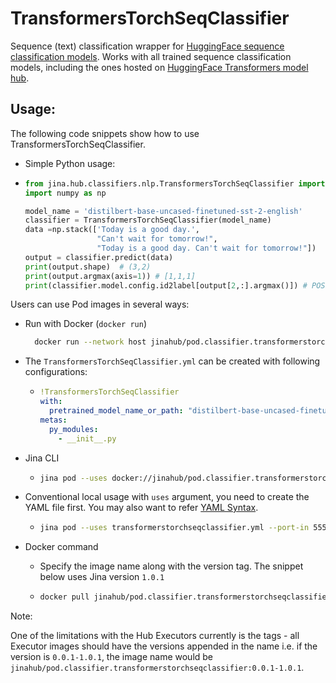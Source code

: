 # TransformersTorchSeqClassifier

Sequence (text) classification wrapper for [HuggingFace sequence classification models](https://huggingface.co/transformers/usage.html#sequence-classification). 
Works with all trained sequence classification models, including the ones hosted on 
[HuggingFace Transformers model hub](https://huggingface.co/models?pipeline_tag=text-classification).


## Usage:
The following code snippets show how to use TransformersTorchSeqClassifier.

- Simple Python usage:

 - ```python
   from jina.hub.classifiers.nlp.TransformersTorchSeqClassifier import TransformersTorchSeqClassifier
   import numpy as np
   
   model_name = 'distilbert-base-uncased-finetuned-sst-2-english'
   classifier = TransformersTorchSeqClassifier(model_name)
   data =np.stack(['Today is a good day.',
                   "Can't wait for tomorrow!",
                   "Today is a good day. Can't wait for tomorrow!"])
   output = classifier.predict(data)
   print(output.shape)  # (3,2)
   print(output.argmax(axis=1)) # [1,1,1]
   print(classifier.model.config.id2label[output[2,:].argmax()]) # POSITIVE
    ```
       

Users can use Pod images in several ways:

- Run with Docker (`docker run`)
  ```bash
    docker run --network host jinahub/pod.classifier.transformerstorchseqclassifier:0.0.1-1.0.1 --port-in 55555 --port-out 55556
    ```
    
- The `TransformersTorchSeqClassifier.yml` can be created with following configurations:
    - ```yaml
      !TransformersTorchSeqClassifier
      with:
        pretrained_model_name_or_path: "distilbert-base-uncased-finetuned-sst-2-english"
      metas:
        py_modules: 
          - __init__.py
        ```
- Jina CLI
  - ```bash
    jina pod --uses docker://jinahub/pod.classifier.transformerstorchseqclassifier:0.0.1-1.0.1 --port-in 55555 --port-out 55556
    ```
    
- Conventional local usage with `uses` argument, you need to create the YAML file first. You may also want to refer [YAML Syntax](https://docs.jina.ai/chapters/yaml/executor.html).
  - ```bash
    jina pod --uses transformerstorchseqclassifier.yml --port-in 55555 --port-out 55556
    ```
    
- Docker command

  - Specify the image name along with the version tag. The snippet below uses Jina version `1.0.1`

  - ```bash
    docker pull jinahub/pod.classifier.transformerstorchseqclassifier:0.0.1-1.0.1
    ```
   
 Note:
 
 One of the limitations with the Hub Executors currently is the tags - all Executor images should have the versions appended in the name i.e.
 if the version is `0.0.1-1.0.1`, the image name would be `jinahub/pod.classifier.transformerstorchseqclassifier:0.0.1-1.0.1`.
   
 
